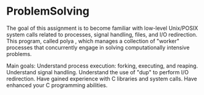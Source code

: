 # ProblemSolving
The goal of this assignment is to become familiar with low-level Unix/POSIX system calls related to processes, signal handling, files, and I/O redirection. This program, called polya , which manages a collection of "worker" processes that concurrently
engage in solving computationally intensive problems.


Main goals:
Understand process execution: forking, executing, and reaping.
Understand signal handling.
Understand the use of "dup" to perform I/O redirection.
Have gained experience with C libraries and system calls.
Have enhanced your C programming abilities.
